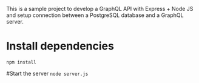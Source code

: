 This is a sample project to develop a GraphQL API with Express + Node JS and setup connection between a PostgreSQL database and a GraphQL server. 
# Install dependencies
`npm install`

#Start the server
`node server.js`
